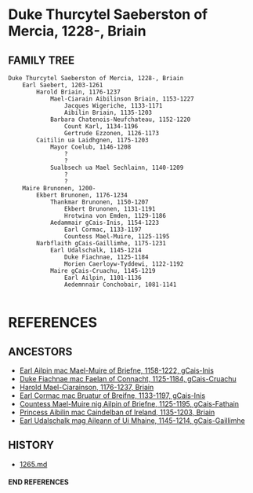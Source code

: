 # Duke Thurcytel Saeberston of Mercia, 1228-, Briain

## FAMILY TREE

```
Duke Thurcytel Saeberston of Mercia, 1228-, Briain
	Earl Saebert, 1203-1261
		Harold Briain, 1176-1237
			Mael-Ciarain Aibilinson Briain, 1153-1227
				Jacques Wigeriche, 1133-1171
				Aibilin Briain, 1135-1203
			Barbara Chatenois-Neufchateau, 1152-1220
				Count Karl, 1134-1196
				Gertrude Ezzonen, 1126-1173
		Caitilin ua Laidhgnen, 1175-1203
			Mayor Coelub, 1146-1208
				?
				?
			Sualbsech ua Mael Sechlainn, 1140-1209
				?
				?
	Maire Brunonen, 1200-
		Ekbert Brunonen, 1176-1234
			Thankmar Brunonen, 1150-1207
				Ekbert Brunonen, 1131-1191
				Hrotwina von Emden, 1129-1186
			Aedammair gCais-Inis, 1154-1223	
            	Earl Cormac, 1133-1197
            	Countess Mael-Muire, 1125-1195
		Narbflaith gCais-Gaillimhe, 1175-1231
			Earl Udalschalk, 1145-1214
				Duke Fiachnae, 1125-1184
				Morien Caerloyw-Tyddewi, 1122-1192
			Maire gCais-Cruachu, 1145-1219
				Earl Ailpin, 1101-1136
				Aedemnnair Conchobair, 1081-1141
				
```


# REFERENCES

## ANCESTORS
* [Earl Ailpin mac Mael-Muire of Briefne, 1158-1222, gCais-Inis](ailpin_mac_mael-muire_1158.md)
* [Duke Fiachnae mac Faelan of Connacht, 1125-1184, gCais-Cruachu](fiachnae_mac_faelan_1125.md)
* [Harold Mael-Ciarainson, 1176-1237, Briain](harald_mael-ciarainson_1176.md)
* [Earl Cormac mac Bruatur of Breifne, 1133-1197, gCais-Inis](cormac_mac_bruatur_1133.md)
* [Countess Mael-Muire nig Ailpin of Briefne, 1125-1195, gCais-Fathain](mael-muire_nig_ailpin_1125.md)
* [Princess Aibilin mac Caindelban of Ireland, 1135-1203, Briain](aibilin_mac_caindelban_1135.md)
* [Earl Udalschalk mag Aileann of Ui Mhaine, 1145-1214, gCais-Gaillimhe](udalschalk_mag_aileann_1145.md)

## HISTORY
* [1265.md](../h/1265.md)
#### END REFERENCES